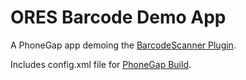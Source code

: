 ORES Barcode Demo App
===========

A PhoneGap app demoing the [BarcodeScanner Plugin](http://github.com/wildabeast/BarcodeScanner).

Includes config.xml file for [PhoneGap Build](https://build.phonegap.com).
